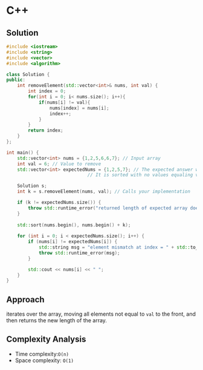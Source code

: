 # C++

## Solution

```cpp
#include <iostream>
#include <string>
#include <vector>
#include <algorithm>

class Solution {
public:
    int removeElement(std::vector<int>& nums, int val) {
        int index = 0;
        for(int i = 0; i< nums.size(); i++){
            if(nums[i] != val){
                nums[index] = nums[i];
                index++;
            }
        }
        return index;
    }
};

int main() {
    std::vector<int> nums = {1,2,5,6,6,7}; // Input array
    int val = 6; // Value to remove
    std::vector<int> expectedNums = {1,2,5,7}; // The expected answer with correct length.
                              // It is sorted with no values equaling val.

    Solution s;
    int k = s.removeElement(nums, val); // Calls your implementation

    if (k != expectedNums.size()) {
        throw std::runtime_error("returned length of expected array does not match ");
    }
    
    std::sort(nums.begin(), nums.begin() + k);
    
    for (int i = 0; i < expectedNums.size(); i++) {
        if (nums[i] != expectedNums[i]) {
            std::string msg = "element mismatch at index = " + std::to_string(i);
            throw std::runtime_error(msg);
        }

        std::cout << nums[i] << " ";
    }
}

```

## Approach

iterates over the array, moving all elements not equal to `val` to the front, and then returns the new length of the array.

## Complexity Analysis

* Time complexity:`O(n)`
* Space complexity: `O(1)`
